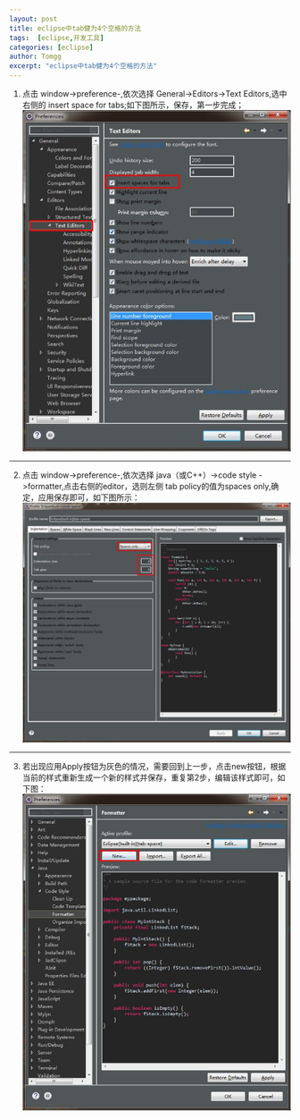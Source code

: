 ```yaml
---
layout: post
title: eclipse中tab健为4个空格的方法
tags:  [eclipse,开发工具]
categories: [eclipse]
author: Tomgg
excerpt: "eclipse中tab健为4个空格的方法"
---
```



1. 点击 window->preference-,依次选择 General->Editors->Text Editors,选中右侧的 insert space for tabs;如下图所示，保存，第一步完成；
![space4tabs][1]
***
2. 点击 window->preference-,依次选择 java（或C++）->code style ->formatter,点击右侧的editor，选则左侧 tab policy的值为spaces only,确定，应用保存即可，如下图所示：
![spaceOnly][2]
***
3. 若出现应用Apply按钮为灰色的情况，需要回到上一步，点击new按钮，根据当前的样式重新生成一个新的样式并保存，重复第2步，编辑该样式即可，如下图：
![newProfile][3]


[1]: /assets/images/posts/2016-08-02-eclipse-tab-space/01-space4tabs.jpg "space4tabs"
[2]: /assets/images/posts/2016-08-02-eclipse-tab-space/02-spaceOnly.jpg "spaceOnly"
[3]: /assets/images/posts/2016-08-02-eclipse-tab-space/03-newProfile.jpg "newProfile"
